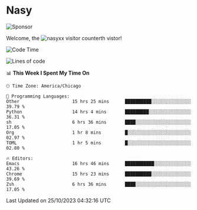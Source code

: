 # Nasy

<!--
<p align="center">
<img height="200" src="https://github-readme-stats.vercel.app/api?username=nasyxx&count_private=true&show_icons=true&theme=dracula&include_all_commits=true"/>
<img height="200" src="https://github-readme-stats.vercel.app/api/top-langs/?username=nasyxx&theme=dracula&hide=html,jupyter+notebook&count_private=true&show_icons=true"/>
</p>

  
----------------
-->

![Sponsor](https://img.shields.io/static/v1.svg?label=Sponsor&message=%E2%9D%A4&logo=GitHub&style=flat&color=pink)
 
Welcome, the ![nasyxx visitor counter](https://count.getloli.com/get/@nasyxx?theme=rule34)th vistor!
 
<!--START_SECTION:waka-->
![Code Time](http://img.shields.io/badge/Code%20Time-3%2C855%20hrs%2055%20mins-blue)

![Lines of code](https://img.shields.io/badge/From%20Hello%20World%20I%27ve%20Written-6.3%20million%20lines%20of%20code-blue)

📊 **This Week I Spent My Time On** 

```text
🕑︎ Time Zone: America/Chicago

💬 Programming Languages: 
Other                    15 hrs 25 mins      ██████████░░░░░░░░░░░░░░░   39.79 % 
Python                   14 hrs 4 mins       █████████░░░░░░░░░░░░░░░░   36.31 % 
sh                       6 hrs 36 mins       ████░░░░░░░░░░░░░░░░░░░░░   17.05 % 
Org                      1 hr 8 mins         █░░░░░░░░░░░░░░░░░░░░░░░░   02.97 % 
TOML                     1 hr 5 mins         █░░░░░░░░░░░░░░░░░░░░░░░░   02.80 % 

🔥 Editors: 
Emacs                    16 hrs 46 mins      ███████████░░░░░░░░░░░░░░   43.26 % 
Chrome                   15 hrs 23 mins      ██████████░░░░░░░░░░░░░░░   39.69 % 
Zsh                      6 hrs 36 mins       ████░░░░░░░░░░░░░░░░░░░░░   17.05 % 
```


 Last Updated on 25/10/2023 04:32:16 UTC
<!--END_SECTION:waka-->

<!-- ![visitors](https://visitor-badge.laobi.icu/badge?page_id=nasyxx.nasyxx) -->
